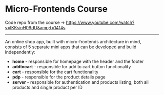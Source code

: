 # Micro-Frontends Course
Code repo from the course -> https://www.youtube.com/watch?v=lKKsjpH09dU&amp;t=1414s

---

An online shop app, built with micro-frontends architecture in mind, consists of 5 separate mini apps that can be developed and
build independently:
- **home** - responsible for homepage with the header and the footer
- **addtocart** - responsible for add to cart button functionality
- **cart** - responsible for the cart functionality
- **pdp** - responsible for the product details page
- **server** - responsible for authentication and products listing, both all products and single product per ID